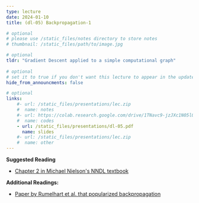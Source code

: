 ```yaml
---
type: lecture
date: 2024-01-10
title: (dl-05) Backpropagation-1

# optional
# please use /static_files/notes directory to store notes
# thumbnail: /static_files/path/to/image.jpg

# optional
tldr: "Gradient Descent applied to a simple computational graph"
  
# optional
# set it to true if you don't want this lecture to appear in the updates section
hide_from_announcments: false

# optional
links: 
    #- url: /static_files/presentations/lec.zip
    #  name: notes
    #- url: https://colab.research.google.com/drive/1TNavc9-jzJXc1N05l06KYfgaSmu7zqxN?usp=sharing
    #  name: codes
    - url: /static_files/presentations/dl-05.pdf
      name: slides
    #- url: /static_files/presentations/lec.zip
    #  name: other
---
```


**Suggested Reading**
- [Chapter 2 in Michael Nielson's NNDL textbook](http://neuralnetworksanddeeplearning.com/chap2.html)
  
**Additional Readings:**
- [Paper by Rumelhart et al. that popularized backpropagation](https://www.nature.com/articles/323533a0)
